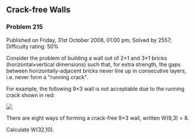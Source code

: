 Crack-free Walls
----------------

### Problem 215

Published on Friday, 31st October 2008, 01:00 pm; Solved by 2557;
Difficulty rating: 50%

Consider the problem of building a wall out of 2×1 and 3×1 bricks
(horizontal×vertical dimensions) such that, for extra strength, the gaps
between horizontally-adjacent bricks never line up in consecutive
layers, i.e. never form a "running crack".

For example, the following 9×3 wall is not acceptable due to the running
crack shown in red:

![](project/images/p215_crackfree.gif)

There are eight ways of forming a crack-free 9×3 wall, written W(9,3) =
8.

Calculate W(32,10).
